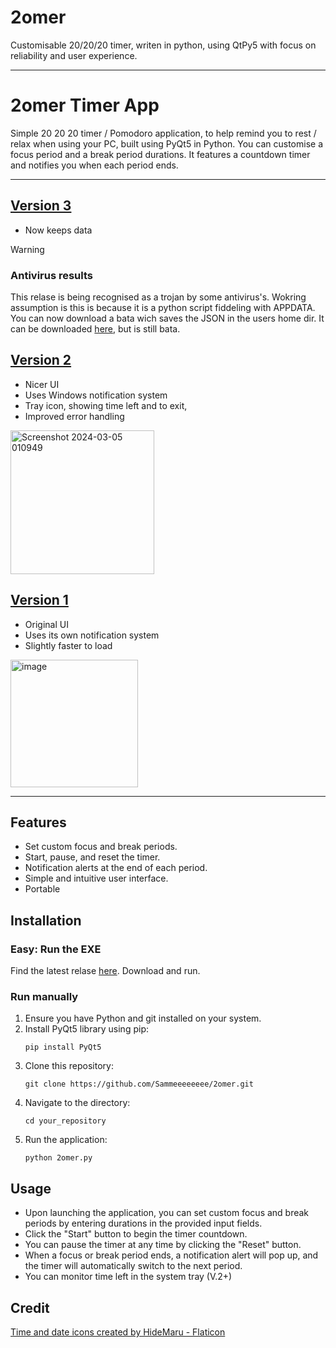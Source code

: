 
# 2omer
 Customisable 20/20/20 timer, writen in python, using QtPy5 with focus on reliability and user experience. 
 
-----------------------------

# 2omer Timer App

Simple 20 20 20 timer / Pomodoro application, to help remind you to rest / relax when using your PC, built using PyQt5 in Python. You can customise a focus period and a break period durations. It features a countdown timer and notifies you when each period ends.

--------------
## [Version 3](https://github.com/Sammeeeeeeee/2omer/releases/tag/V3.0.0)
 - Now keeps data
> [!WARNING]  
>### Antivirus results
> This relase is being recognised as a trojan by some antivirus's. Wokring assumption is this is because it is a python script fiddeling with APPDATA. You can now download a bata wich saves the JSON in the users home dir. It can be downloaded [here](https://github.com/Sammeeeeeeee/2omer/releases/tag/v3.0.1), but is still bata.

## [Version 2](https://github.com/Sammeeeeeeee/2omer/releases/tag/V2.0.0)

 - Nicer UI
 - Uses Windows notification system
 - Tray icon, showing time left and to exit,
 - Improved error handling
   
<img width="230" alt="Screenshot 2024-03-05 010949" src="https://github.com/Sammeeeeeeee/2omer/assets/139072031/35925255-5dbe-430c-b9ad-f5f184bb2d86">

## [Version 1](https://github.com/Sammeeeeeeee/2omer/releases/tag/V1.0.0)

 - Original UI
 - Uses its own notification system
 - Slightly faster to load

<img width="204" alt="image" src="https://github.com/Sammeeeeeeee/2omer/assets/139072031/62c67a4a-4286-42a7-84ff-525c1a55eab0">


--------------

## Features

- Set custom focus and break periods.
- Start, pause, and reset the timer.
- Notification alerts at the end of each period.
- Simple and intuitive user interface.
- Portable

## Installation

### Easy: Run the EXE

Find the latest relase [here](https://github.com/Sammeeeeeeee/2omer/releases "Releases"). Download and run. 

### Run manually

1. Ensure you have Python and git installed on your system.
2. Install PyQt5 library using pip:
   ```
   pip install PyQt5
   ```
3. Clone this repository:
   ```
   git clone https://github.com/Sammeeeeeeee/2omer.git
   ```
4. Navigate to the directory:
   ```
   cd your_repository
   ```
5. Run the application:
   ```
   python 2omer.py
   ```

## Usage

- Upon launching the application, you can set custom focus and break periods by entering durations in the provided input fields.
- Click the "Start" button to begin the timer countdown.
- You can pause the timer at any time by clicking the "Reset" button.
- When a focus or break period ends, a notification alert will pop up, and the timer will automatically switch to the next period.
- You can monitor time left in the system tray (V.2+)

## Credit

<a href="https://www.flaticon.com/free-icons/time-and-date" title="time and date icons">Time and date icons created by HideMaru - Flaticon</a>
